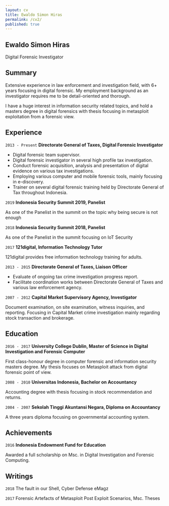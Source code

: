 ```yaml
---
layout: cv
title: Ewaldo Simon Hiras
permalink: /cv2/
published: true
---
```


## Ewaldo Simon Hiras
Digital Forensic Investigator

## Summary
Extensive experience in law enforcement and investigation field, with 6+ years focusing in digital forensic. My employment background as an investigator requires me to be detail-oriented and thorough.

I have a huge interest in information security related topics, and hold a masters degree in digital forensics with thesis focusing in metasploit exploitation from a forensic view.

## Experience

`2013 - Present`
**Directorate General of Taxes, Digital Forensic Investigator**
- Digital forensic team supervisor.
- Digital forensic investigator in several high profile tax investigation.
- Conduct forensic acquisition, analysis and presentation of digital evidence on various tax investigations.
-   Employing various computer and mobile forensic tools, mainly focusing in e-discovery.
-   Trainer on several digital forensic training held by Directorate General of Tax throughout Indonesia.

`2019`
**Indonesia Security Summit 2019, Panelist**

As one of the Panelist in the summit on the topic why being secure is not enough

`2018`
**Indonesia Security Summit 2018, Panelist**

As one of the Panelist in the summit focusing on IoT Security

`2017`
**121digital, Information Technology Tutor**

121digital provides free information technology training for adults.

`2013 - 2015`
**Directorate General of Taxes, Liaison Officer**

- Evaluate of ongoing tax crime investigation progress report.
-   Facilitate coordination works between Directorate General of Taxes and various law enforcement agency.

`2007 - 2012`
**Capital Market Supervisory Agency, Investigator**

Document examination, on site examination, witness inquiries, and reporting. Focusing in Capital Market crime investigation mainly regarding stock transaction and brokerage.


## Education

`2016 - 2017`
**University College Dublin,  Master of Science in Digital Investigation and Forensic Computer**

First class-honour degree in computer forensic and information security masters degree.  My thesis focuses on Metasploit attack from digital forensic point of view.

`2008 - 2010`
**Universitas Indonesia, Bachelor on Accountancy**

Accounting degree with thesis focusing in stock recommendation and returns.

`2004 - 2007`
**Sekolah Tinggi Akuntansi Negara, Diploma on Accountancy**

A three years diploma focusing on governmental accounting system.

## Achievements

`2016`
**Indonesia Endowment Fund for Education**

Awarded a full scholarship on Msc. in Digital Investigation and Forensic Computing.


## Writings

`2018`
The fault in our Shell, Cyber Defense eMagz

`2017`
Forensic Artefacts of Metasploit Post Exploit Scenarios, Msc. Theses




<!-- ### Footer

Last updated: November 2019 -->
